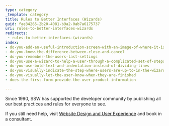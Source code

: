```yaml
---
type: category
_template: category
title: Rules to Better Interfaces (Wizards)
guid: fae34265-2b20-4081-b9a2-0ab7a6175737
uri: rules-to-better-interfaces-wizards
redirects:
 - rules-to-better-interfaces-(wizards)
index:
- do-you-add-an-useful-introduction-screen-with-an-image-of-where-it-is-going-prior-to-settings
- do-you-know-the-difference-between-close-and-cancel
- do-you-remember-the-users-last-settings
- do-you-use-a-wizard-to-help-a-user-through-a-complicated-set-of-steps
- do-you-use-bold-text-and-indentation-instead-of-dividing-lines
- do-you-visually-indicate-the-step-where-users-are-up-to-in-the-wizard
- do-you-visually-let-the-user-know-when-they-are-finished
- does-the-first-form-provide-the-user-product-information

---
```

Since 1990, SSW has supported the developer community by publishing all our best practices and rules for everyone to see.

If you still need help, visit [Website Design and User Experience](http&#58;//www.ssw.com.au/ssw/Consulting/WebsiteDesignAndUserExperience.aspx) and book in a consultant.
